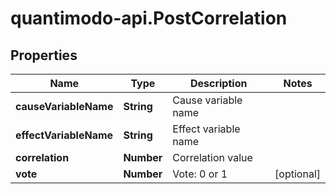 # quantimodo-api.PostCorrelation

## Properties
Name | Type | Description | Notes
------------ | ------------- | ------------- | -------------
**causeVariableName** | **String** | Cause variable name | 
**effectVariableName** | **String** | Effect variable name | 
**correlation** | **Number** | Correlation value | 
**vote** | **Number** | Vote: 0 or 1 | [optional] 


